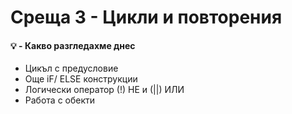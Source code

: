 # Среща 3 - Цикли и повторения

#### 💡 - Какво разгледахме днес
- Цикъл с предусловие
- Още iF/ ELSE конструкции
- Логически оператор (!) НЕ и (||) ИЛИ
- Работа с обекти

<!-- #### 📚 - Ресурси и материали
- [Видео от срещата](https://www.youtube.com/watch?v=k9dHt9jmbF0&list=PLyZOguednhL5s3LH63o1q8CHhfNk4kvf1&index=7)
- [Сорс код от срещата](./source/)

 #### 🕹️ - Задачи за упражнения
- [Работа в час](./cw/README.md)
- [Домашна работа](./hw/README.md)

#### 📘 - Решения на домашна работа
- [Видео решение](https://www.youtube.com/watch?v=VndSp3HvEd0&list=PLyZOguednhL5s3LH63o1q8CHhfNk4kvf1&index=6)
- [Сорс код решение на домашна работа](./source-hw/README.md) -->